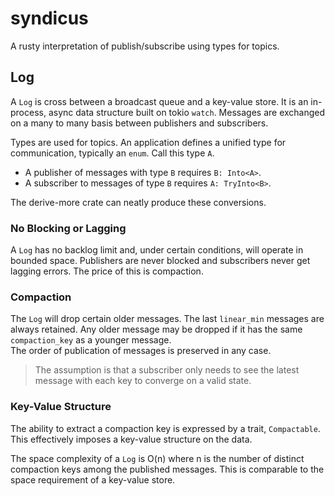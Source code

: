 # syndicus

A rusty interpretation of publish/subscribe using types for topics.

## Log

A `Log` is cross between a broadcast queue and a key-value store.
It is an in-process, async data structure built on tokio `watch`. 
Messages are exchanged on a many to many basis between publishers 
and subscribers.

Types are used for topics. An application defines a unified type for communication, 
typically an `enum`. Call this type `A`.  

- A publisher of messages with type `B` requires `B: Into<A>`.  
- A subscriber to messages of type `B` requires `A: TryInto<B>`.

The derive-more crate can neatly produce these conversions.

### No Blocking or Lagging

A `Log` has no backlog limit and, under certain conditions, 
will operate in bounded space. Publishers are never blocked and 
subscribers never get lagging errors. The price of this is compaction.   

### Compaction

The `Log` will drop certain older messages.
The last `linear_min` messages are always retained.  Any older message may be
dropped if it has the same `compaction_key` as a younger message.  
The order of publication of messages is preserved in any case.

> The assumption is that a subscriber only needs to see the latest message with
> each key to converge on a valid state.

### Key-Value Structure

The ability to extract a compaction key is expressed by a trait, `Compactable`.
This effectively imposes a key-value structure on the data.

The space complexity of a `Log` is O(n) where n is the number of distinct
compaction keys among the published messages. This is comparable to the
space requirement of a key-value store.
